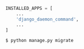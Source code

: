 ```python
INSTALLED_APPS = [
    ...
    'django_daemon_command',
    ...
]
```

```bash
$ python manage.py migrate
```
